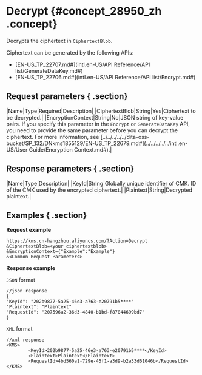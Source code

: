 # Decrypt {#concept_28950_zh .concept}

Decrypts the ciphertext in `CiphertextBlob`.

Ciphertext can be generated by the following APIs:

-   [EN-US\_TP\_22707.md\#](intl.en-US/API Reference/API list/GenerateDataKey.md#) 
-    [EN-US\_TP\_22706.md\#](intl.en-US/API Reference/API list/Encrypt.md#) 

## Request parameters { .section}

|Name|Type|Required|Description|
|CiphertextBlob|String|Yes|Ciphertext to be decrypted.|
|EncryptionContext|String|No|JSON string of key-value pairs. If you specify this parameter in the `Encrypt` or `GenerateDataKey` API, you need to provide the same parameter before you can decrypt the ciphertext. For more information, see [../../../../../dita-oss-bucket/SP\_132/DNkms1855129/EN-US\_TP\_22679.md\#](../../../../../intl.en-US/User Guide/Encryption Context.md#).|

## Response parameters { .section}

|Name|Type|Description|
|KeyId|String|Globally unique identifier of CMK. ID of the CMK used by the encrypted ciphertext.|
|Plaintext|String|Decrypted plaintext.|

## Examples { .section}

**Request example**

```
https://kms.cn-hangzhou.aliyuncs.com/?Action=Decrypt
&CiphertextBlob=<your ciphertextblob>
&EncryptionContext={"Example":"Example"}
&<Common Request Parameters>

```

**Response example**

`JSON` format

```
//json response
{
"KeyId": "202b9877-5a25-46e3-a763-e20791b5****"
"Plaintext": "Plaintext"
"RequestId": "207596a2-36d3-4840-b1bd-f87044699bd7"
}

```

 `XML` format

```
//xml response
<KMS>
        <KeyId>202b9877-5a25-46e3-a763-e20791b5****</KeyId>
        <Plaintext>Plaintext</Plaintext>
        <RequestId>4bd560a1-729e-45f1-a3d9-b2a33d61046b</RequestId>
</KMS>


```

